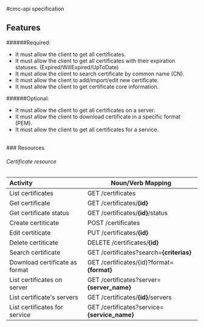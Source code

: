 #cmc-api specification


## Features

######Required:

* It must allow the client to get all certificates.
* It must allow the client to get all certificates with their expiration statuses. (Expired/WillExpired/UpToDate)
* It must allow the client to search certificate by common name (CN).
* It must allow the client to add/import/edit new certificate.
* It must allow the client to get certificate core information.

######Optional:
* It must allow the client to get all certificates on a server.
* It must allow the client to download certificate in a specific format (PEM).
* It must allow the client to get all certificates for a service.


<br/>
### Resources


###### Certificate resource

|Activity|Noun/Verb Mapping |
|:------------ | ------------- |
|List certificates | GET /certificates  |
|Get certificate | GET /certificates/**{id}**  |
|Get certificate status | GET /certificates/**{id}**/status  |
|Create certiticate | POST /certificates  |
|Edit certiticate | PUT /certificates/**{id}**  |
|Delete certiticate | DELETE /certificates/**{id}**  |
|Search certificate | GET /certificates?search=**{criterias}** |
|Download certificate as format | GET /certificates/{id}?format=**{format}** |
|List certificates on server  | GET /certificates?server=**{server_name}** |
|List certificate's servers  | GET /certificates/**{id}**/servers |
|List certificates for service  | GET /certificates?service=**{service_name}** |




